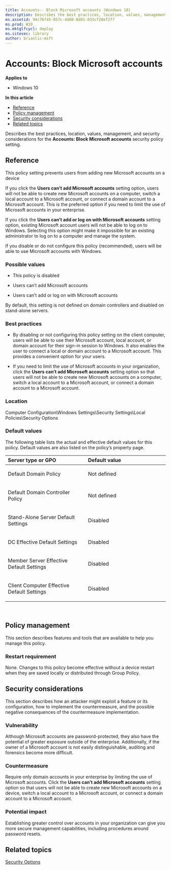 ```yaml
---
title: Accounts-- Block Microsoft accounts (Windows 10)
description: Describes the best practices, location, values, management, and security considerations for the Accounts-- Block Microsoft accounts security policy setting.
ms.assetid: 94c76f45-057c-4d80-8d01-033cf28ef2f7
ms.prod: W10
ms.mktglfcycl: deploy
ms.sitesec: library
author: brianlic-msft
---
```


# Accounts: Block Microsoft accounts


**Applies to**

-   Windows 10

**In this article**

-   [Reference](#reference)
-   [Policy management](#policy-management)
-   [Security considerations](#security-considerations)
-   [Related topics](#related-topics)

Describes the best practices, location, values, management, and security considerations for the **Accounts: Block Microsoft accounts** security policy setting.

## Reference


This policy setting prevents users from adding new Microsoft accounts on a device

If you click the **Users can’t add Microsoft accounts** setting option, users will not be able to create new Microsoft accounts on a computer, switch a local account to a Microsoft account, or connect a domain account to a Microsoft account. This is the preferred option if you need to limit the use of Microsoft accounts in your enterprise.

If you click the **Users can’t add or log on with Microsoft accounts** setting option, existing Microsoft account users will not be able to log on to Windows. Selecting this option might make it impossible for an existing administrator to log on to a computer and manage the system.

If you disable or do not configure this policy (recommended), users will be able to use Microsoft accounts with Windows.

### Possible values

-   This policy is disabled

-   Users can’t add Microsoft accounts

-   Users can’t add or log on with Microsoft accounts

By default, this setting is not defined on domain controllers and disabled on stand-alone servers.

### Best practices

-   By disabling or not configuring this policy setting on the client computer, users will be able to use their Microsoft account, local account, or domain account for their sign-in session to Windows. It also enables the user to connect a local or domain account to a Microsoft account. This provides a convenient option for your users.

-   If you need to limit the use of Microsoft accounts in your organization, click the **Users can’t add Microsoft accounts** setting option so that users will not be able to create new Microsoft accounts on a computer, switch a local account to a Microsoft account, or connect a domain account to a Microsoft account.

### Location

Computer Configuration\\Windows Settings\\Security Settings\\Local Policies\\Security Options

### Default values

The following table lists the actual and effective default values for this policy. Default values are also listed on the policy’s property page.

<table>
<colgroup>
<col width="50%" />
<col width="50%" />
</colgroup>
<thead>
<tr class="header">
<th align="left">Server type or GPO</th>
<th align="left">Default value</th>
</tr>
</thead>
<tbody>
<tr class="odd">
<td align="left"><p>Default Domain Policy</p></td>
<td align="left"><p>Not defined</p></td>
</tr>
<tr class="even">
<td align="left"><p>Default Domain Controller Policy</p></td>
<td align="left"><p>Not defined</p></td>
</tr>
<tr class="odd">
<td align="left"><p>Stand-Alone Server Default Settings</p></td>
<td align="left"><p>Disabled</p></td>
</tr>
<tr class="even">
<td align="left"><p>DC Effective Default Settings</p></td>
<td align="left"><p>Disabled</p></td>
</tr>
<tr class="odd">
<td align="left"><p>Member Server Effective Default Settings</p></td>
<td align="left"><p>Disabled</p></td>
</tr>
<tr class="even">
<td align="left"><p>Client Computer Effective Default Settings</p></td>
<td align="left"><p>Disabled</p></td>
</tr>
</tbody>
</table>

 

## Policy management


This section describes features and tools that are available to help you manage this policy.

### Restart requirement

None. Changes to this policy become effective without a device restart when they are saved locally or distributed through Group Policy.

## Security considerations


This section describes how an attacker might exploit a feature or its configuration, how to implement the countermeasure, and the possible negative consequences of the countermeasure implementation.

### Vulnerability

Although Microsoft accounts are password-protected, they also have the potential of greater exposure outside of the enterprise. Additionally, if the owner of a Microsoft account is not easily distinguishable, auditing and forensics become more difficult.

### Countermeasure

Require only domain accounts in your enterprise by limiting the use of Microsoft accounts. Click the **Users can’t add Microsoft accounts** setting option so that users will not be able to create new Microsoft accounts on a device, switch a local account to a Microsoft account, or connect a domain account to a Microsoft account.

### Potential impact

Establishing greater control over accounts in your organization can give you more secure management capabilities, including procedures around password resets.

## Related topics


[Security Options](security-options.md)

 

 





